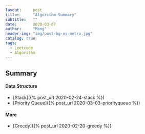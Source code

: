 ```yaml
---
layout:     post
title:      "Algorithm Summary"
subtitle:   ""
date:       2020-03-07
author:     "Meng"
header-img: "img/post-bg-os-metro.jpg"
catalog: true
tags:
  - Leetcode
  - Algorithm
---
```


## Summary
#### Data Structure  
- [Stack]({% post_url 2020-02-24-stack %})
- [Priority Queue]({% post_url 2020-03-03-priorityqueue %})

#### More
- [Greedy]({% post_url 2020-02-20-greedy %})
